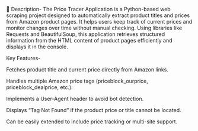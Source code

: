 📝 Description-
The Price Tracer Application is a Python-based web scraping project designed to automatically extract product titles and prices from Amazon product pages.
It helps users keep track of current prices and monitor changes over time without manual checking.
Using libraries like Requests and BeautifulSoup, this application retrieves structured information from the HTML content of product pages efficiently and displays it in the console.

Key Features-

Fetches product title and current price directly from Amazon links.

Handles multiple Amazon price tags (priceblock_ourprice, priceblock_dealprice, etc.).

Implements a User-Agent header to avoid bot detection.

Displays “Tag Not Found” if the product price or title cannot be located.

Can be easily extended to include price tracking or multi-site support.
